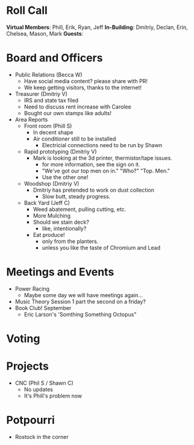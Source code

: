 Roll Call
=========
**Virtual Members**: Phill, Erik, Ryan, Jeff
**In-Building**:  Dmitriy, Declan, Erin, Chelsea, Mason, Mark
**Guests**: 

Board and Officers
==================
- Public Relations (Becca W)
  - Have social media content? please share with PR!
  - We keep getting visitors, thanks to the internet!
- Treasurer (Dmitriy V)
  - IRS and state tax filed
  - Need to discuss rent increase with Carolee
  - Bought our own stamps like adults!
- Area Reports
  - Front room (Phill S)
    - In decent shape
    - Air conditioner still to be installed
      - Electricial connections need to be run by Shawn
  - Rapid prototyping (Dmitriy V)
    - Mark is looking at the 3d printer, thermistor/tape issues. 
      - for more information, see the sign on it.
      - "We've got our top men on in." "Who?" "Top. Men."
      - Use the other one!
  - Woodshop (Dmitriy V)
    - Dmitriy has pretended to work on dust collection
      - Slow butt, steady progress.
  - Back Yard (Jeff C)
    - Weed abatement, pulling cutting, etc.
    - More Mulching
    - Should we stain deck?
      - like, intentionally?
    - Eat produce! 
      - only from the planters.
      - unless you like the taste of Chromium and Lead

Meetings and Events
===================
- Power Racing
  - Maybe some day we will have meetings again...
- Music Theory Session 1 part the second on a friday?
- Book Club! September
  - Eric Larson's 'Somthing Something Octopus"

Voting
======

Projects
========
- CNC (Phil S / Shawn C)
  - No updates
  - It's Phill's problem now

Potpourri
=========

- Rostock in the corner
